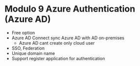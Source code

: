 # Modulo 9 Azure Authentication (Azure AD)

* Free option 
* Azure AD Connect sync Azure AD with AD on-premises
    * Azure AD cant create only cloud user
* SSO, Federation
* Unique domain name
* Support register application for authentication